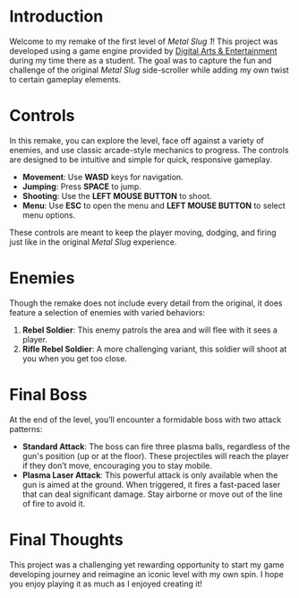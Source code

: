 # Introduction

Welcome to my remake of the first level of *Metal Slug 1*! This project was developed using a game engine provided by [Digital Arts & Entertainment](https://www.digitalartsandentertainment.be/) during my time there as a student. 
The goal was to capture the fun and challenge of the original *Metal Slug* side-scroller while adding my own twist to certain gameplay elements.

# Controls

In this remake, you can explore the level, face off against a variety of enemies, and use classic arcade-style mechanics to progress. 
The controls are designed to be intuitive and simple for quick, responsive gameplay.

- **Movement**: Use **WASD** keys for navigation.
- **Jumping**: Press **SPACE** to jump.
- **Shooting**: Use the **LEFT MOUSE BUTTON** to shoot.
- **Menu**: Use **ESC** to open the menu and **LEFT MOUSE BUTTON** to select menu options.

These controls are meant to keep the player moving, dodging, and firing just like in the original *Metal Slug* experience.

# Enemies

Though the remake does not include every detail from the original, it does feature a selection of enemies with varied behaviors:

1. **Rebel Soldier**: This enemy patrols the area and will flee with it sees a player.
2. **Rifle Rebel Soldier**: A more challenging variant, this soldier will shoot at you when you get too close.

# Final Boss

At the end of the level, you’ll encounter a formidable boss with two attack patterns:

- **Standard Attack**: The boss can fire three plasma balls, regardless of the gun's position (up or at the floor). These projectiles will reach the player if they don’t move, encouraging you to stay mobile.
- **Plasma Laser Attack**: This powerful attack is only available when the gun is aimed at the ground. When triggered, it fires a fast-paced laser that can deal significant damage. Stay airborne or move out of the line of fire to avoid it.

# Final Thoughts

This project was a challenging yet rewarding opportunity to start my game developing journey and reimagine an iconic level with my own spin.
I hope you enjoy playing it as much as I enjoyed creating it!

